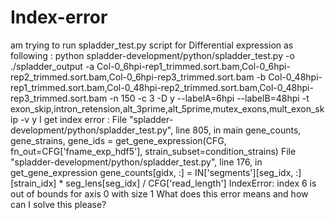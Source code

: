 # Index-error
 am trying to run spladder_test.py script for Differential expression as following :  python spladder-development/python/spladder_test.py -o ./spladder_output -a Col-0_6hpi-rep1_trimmed.sort.bam,Col-0_6hpi-rep2_trimmed.sort.bam,Col-0_6hpi-rep3_trimmed.sort.bam -b Col-0_48hpi-rep1_trimmed.sort.bam,Col-0_48hpi-rep2_trimmed.sort.bam,Col-0_48hpi-rep3_trimmed.sort.bam -n 150 -c 3 -D y --labelA=6hpi --labelB=48hpi -t exon_skip,intron_retension,alt_3prime,alt_5prime,mutex_exons,mult_exon_skip -v y  I get index error :  File "spladder-development/python/spladder_test.py", line 805, in main gene_counts, gene_strains, gene_ids = get_gene_expression(CFG, fn_out=CFG['fname_exp_hdf5'], strain_subset=condition_strains) File "spladder-development/python/spladder_test.py", line 176, in get_gene_expression gene_counts[gidx, :] = IN['segments'][seg_idx, :][strain_idx] * seg_lens[seg_idx] / CFG['read_length'] IndexError: index 6 is out of bounds for axis 0 with size 1  What does this error means and how can I solve this please?
